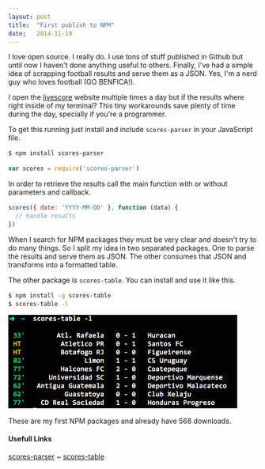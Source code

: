 ```yaml
---
layout: post
title:  "First publish to NPM"
date:   2014-11-19
---
```


I love open source. I really do. I use tons of stuff published in Github but until now I haven't done anything useful to others.
Finally, I've had a simple idea of scrapping football results and serve them as a JSON. Yes, I'm a nerd guy who loves football (GO BENFICA!).

I open the [livescore] website multiple times a day but if the results where right inside of my terminal? This tiny workarounds save plenty of time during the day, specially if you're a programmer.


To get this running just install and include `scores-parser` in your JavaScript file.

```bash
$ npm install scores-parser
```

```js
var scores = require('scores-parser')
```

In order to retrieve the results call the main function with or without parameters and callback.

```js
scores({ date: 'YYYY-MM-DD' }, function (data) {
  // handle results 
})
```

When I search for NPM packages they must be very clear and doesn't try to do many things. So I split my idea in two separated packages. One to parse the results and serve them as JSON. The other consumes that JSON and transforms into a formatted table.

The other package is `scores-table`. You can install and use it like this.

```bash
$ npm install -g scores-table
$ scores-table -l
```
![scores](/assets/images/livescores.png)

These are my first NPM packages and already have 568 downloads.


#### Usefull Links
[scores-parser][scores-parser] ~ [scores-table][scores-table]

[livescore]: http://www.livescores.com
[scores-parser]: https://github.com/ordepdev/scores-parser
[scores-table]: https://github.com/ordepdev/scores-table